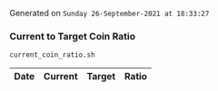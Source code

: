 Generated on `Sunday 26-September-2021 at 18:33:27`

### Current to Target Coin Ratio
`current_coin_ratio.sh`

Date|Current|Target|Ratio
---|---|---|---
